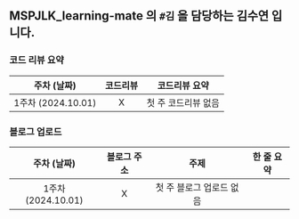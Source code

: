 ## MSPJLK_learning-mate 의 `#김` 을 담당하는 김수연 입니다.

### 코드 리뷰 요약

|    주차 (날짜)     | 코드리뷰 |    코드리뷰 요약    |
| :----------------: | :------: | :-----------------: |
| 1주차 (2024.10.01) |    X     | 첫 주 코드리뷰 없음 |

### 블로그 업로드

|    주차 (날짜)     | 블로그 주소 |           주제           | 한 줄 요약 |
| :----------------: | :---------: | :----------------------: | :--------: |
| 1주차 (2024.10.01) |      X      | 첫 주 블로그 업로드 없음 |
